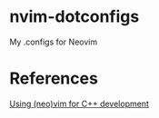 # nvim-dotconfigs
My .configs for Neovim

# References
[Using (neo)vim for C++ development](https://idie.ru/posts/vim-modern-cpp/)